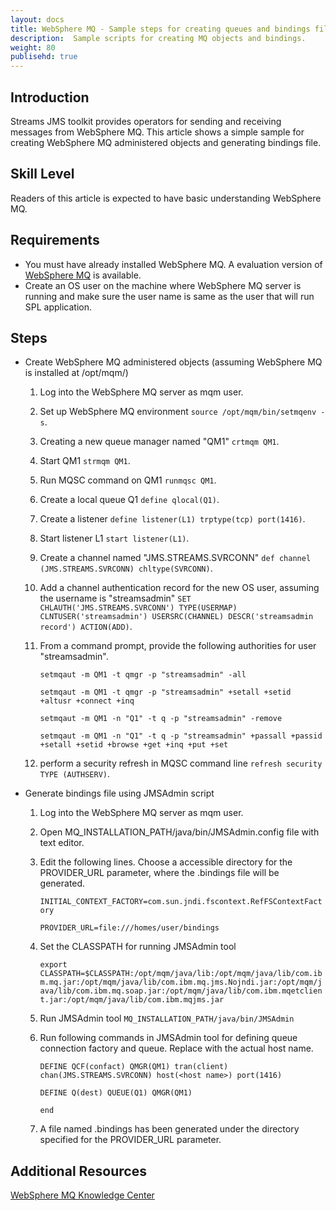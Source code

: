 ```yaml
---
layout: docs
title: WebSphere MQ - Sample steps for creating queues and bindings file
description:  Sample scripts for creating MQ objects and bindings.
weight: 80
publisehd: true
---
```


## Introduction
 Streams JMS toolkit provides operators for sending and receiving messages from WebSphere MQ. This article shows a simple sample for creating WebSphere MQ administered objects and generating bindings file.

## Skill Level
Readers of this article is expected to have basic understanding WebSphere MQ.

## Requirements
- You must have already installed WebSphere MQ. A evaluation version of [WebSphere MQ](https://www-01.ibm.com/marketing/iwm/iwm/web/pick.do?pkgid=&S_SRCID=ESD-WSMQ-EVAL&source=ESD-WSMQ-EVAL&S_TACT=109J84RW&S_PKG=CR9H9ML&lang=en_US&lang=en_US) is available.
- Create an OS user on the machine where WebSphere MQ server is running and make sure the user name is same as the user that will run SPL application.

## Steps

* Create WebSphere MQ administered objects (assuming WebSphere MQ is installed at /opt/mqm/)
  1. Log into the WebSphere MQ server as mqm user.
  2. Set up WebSphere MQ environment `source /opt/mqm/bin/setmqenv -s`.
  3. Creating a new queue manager named "QM1" `crtmqm QM1`.
  4. Start QM1 `strmqm QM1`.
  5. Run MQSC command on QM1 `runmqsc QM1`.
  6. Create a local queue Q1 `define qlocal(Q1)`.
  7. Create a listener `define listener(L1) trptype(tcp) port(1416)`.
  8. Start listener L1 `start listener(L1)`.
  9. Create a channel named "JMS.STREAMS.SVRCONN" `def channel (JMS.STREAMS.SVRCONN) chltype(SVRCONN)`.
  10. Add a channel authentication record for the new OS user, assuming the username is "streamsadmin" `SET CHLAUTH('JMS.STREAMS.SVRCONN') TYPE(USERMAP) CLNTUSER('streamsadmin') USERSRC(CHANNEL) DESCR('streamsadmin record') ACTION(ADD)`.
  11. From a command prompt, provide the following authorities for user "streamsadmin".

      `setmqaut -m QM1 -t qmgr -p "streamsadmin" -all`

	  `setmqaut -m QM1 -t qmgr -p "streamsadmin" +setall +setid +altusr +connect +inq`

	  `setmqaut -m QM1 -n "Q1" -t q -p "streamsadmin" -remove`

	  `setmqaut -m QM1 -n "Q1" -t q -p "streamsadmin" +passall +passid +setall +setid +browse +get +inq +put +set`

  12. perform a security refresh in MQSC command line `refresh security TYPE (AUTHSERV)`.


* Generate bindings file using JMSAdmin script
  1. Log into the WebSphere MQ server as mqm user.
  2. Open MQ_INSTALLATION_PATH/java/bin/JMSAdmin.config file with text editor.
  3. Edit the following lines. Choose a accessible directory for the PROVIDER_URL parameter, where the .bindings file will be generated.

     `INITIAL_CONTEXT_FACTORY=com.sun.jndi.fscontext.RefFSContextFactory`

     `PROVIDER_URL=file:///homes/user/bindings`

  4. Set the CLASSPATH for running JMSAdmin tool

     `export CLASSPATH=$CLASSPATH:/opt/mqm/java/lib:/opt/mqm/java/lib/com.ibm.mq.jar:/opt/mqm/java/lib/com.ibm.mq.jms.Nojndi.jar:/opt/mqm/java/lib/com.ibm.mq.soap.jar:/opt/mqm/java/lib/com.ibm.mqetclient.jar:/opt/mqm/java/lib/com.ibm.mqjms.jar`

  5. Run JMSAdmin tool `MQ_INSTALLATION_PATH/java/bin/JMSAdmin`
  6. Run following commands in JMSAdmin tool for defining queue connection factory and queue. Replace <host name> with the actual host name.

     `DEFINE QCF(confact) QMGR(QM1) tran(client) chan(JMS.STREAMS.SVRCONN) host(<host name>) port(1416)`

     `DEFINE Q(dest) QUEUE(Q1) QMGR(QM1)`

     `end`
  7. A file named .bindings has been generated under the directory specified for the PROVIDER_URL parameter.

## Additional Resources
[WebSphere MQ Knowledge Center](https://www-01.ibm.com/support/knowledgecenter/SSFKSJ_8.0.0/com.ibm.mq.helphome.v80.doc/WelcomePagev8r0.htm?lang=en)
